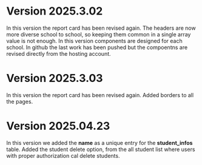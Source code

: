 # Version 2025.3.02

In this version the report card has been revised again. The headers are now more diverse school to school, so keeping them common in a single array value is not enough. In this version components are designed for each school. In github the last work has been pushed but the compoentns are revised directly from the hosting account.

# Version 2025.3.03

In this version the report card has been revised again. Added borders to all the pages.

# Version 2025.04.23
In this version we added the **name** as a unique entry for the **student_infos** table. Added the student delete option, from the all student list where users with proper authorization cal delete students.  
